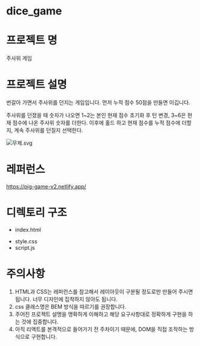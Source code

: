 # dice_game

# 프로젝트 명

주사위 게임

# 프로젝트 설명

번갈아 가면서 주사위를 던지는 게임입니다. 먼저 누적 점수 50점을 만들면 이깁니다.

주사위를 던졌을 때 숫자가 나오면 1~2는 본인 현재 점수 초기화 후 턴 변경, 3~6은 현재 점수에 나온 주사위 숫자를 더한다. 이후에 홀드 하고 현재 점수를 누적 점수에 더할지, 계속 주사위를 던질지 선택한다.

![무제.svg](https://s3-us-west-2.amazonaws.com/secure.notion-static.com/5232f0ab-2601-45ec-8ce7-8e0163558a03/%E1%84%86%E1%85%AE%E1%84%8C%E1%85%A6.svg)

# 레퍼런스

https://pig-game-v2.netlify.app/

# 디렉토리 구조

- index.html

<body>
    <!-- html 코드는 여기에 입력하고 아래에 script.js 파일을 삽입합니다 -->
  <script src="script.js"></script>
</body>

- style.css
- script.js

# 주의사항

1. HTML과 CSS는 레퍼런스를 참고해서 레이아웃이 구분될 정도로만 만들어 주시면 됩니다. 너무 디자인에 집착하지 않아도 됩니다.
2. css 클래스명은 BEM 방식을 따르기를 권장합니다.
3. 주어진 프로젝트 설명을 명확하게 이해하고 해당 요구사항대로 정확하게 구현을 하는 것에 집중합니다.
4. 아직 리액트를 본격적으로 들어가기 전 주차이기 때문에, DOM을 직접 조작하는 방식으로 구현합니다.
